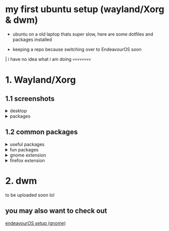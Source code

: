 # my first ubuntu setup (wayland/Xorg & dwm)

- ubuntu on a old laptop thats super slow, here are some dotfiles and packages installed

- keeping a repo because switching over to EndeavourOS soon


| i have no idea what i am doing 💀💀💀💀💀💀💀💀

# 1. Wayland/Xorg

## 1.1 screenshots


<details>
<summary>desktop</summary>
<br>

![Screenshot from 2023-10-31 12-27-44](https://github.com/cpp-johnny/ubuntu-setup/assets/119715263/39381813-0c90-4bf5-800f-267aea04d81d)

![Screenshot from 2023-10-31 12-24-25](https://github.com/cpp-johnny/ubuntu-setup/assets/119715263/ca5dc020-cd94-4d6a-b4e8-8e01003d50df)

![Screenshot from 2023-10-31 12-33-11](https://github.com/cpp-johnny/ubuntu-setup/assets/119715263/f0165c19-86af-4cec-9b1f-1c73c10f049e)

  
</details>


<details>
<summary>packages</summary>
<br>



![Screenshot from 2023-11-04 12-18-03](https://github.com/cpp-johnny/ubuntu-setup/assets/119715263/bed69190-c6d7-4673-9efc-e901955a95a2)


![Screenshot from 2023-11-04 12-37-46](https://github.com/cpp-johnny/ubuntu-setup/assets/119715263/41bc1d35-dcef-4286-97cd-aa0ab4e0ba24)


![Screenshot from 2023-10-30 20-18-10](https://github.com/cpp-johnny/ubuntu-setup/assets/119715263/a64b86b8-fea4-4413-85fc-fee5468a1e67)


![Screenshot from 2023-10-30 20-25-53](https://github.com/cpp-johnny/ubuntu-setup/assets/119715263/d84a4490-740f-442e-907b-2d230374975e)


</details>

## 1.2 common packages

<details>
<summary>useful packages </summary>
<br>

```
terminal:             alacritty (with catpuccin theme), kitty
editor:               NvChad, VS Code
note taking:          notepad ++ (via snap/wine), Obsidian
browser:              firefox
LaTeX:                TeXstudio
image manupilation:   Gimp
```
</details>


<details>
<summary>fun packages </summary>
<br>

```
bpytop
cava
cbonsai
cmatrix
htop
periodic-table-cli 
pipes.sh
rusty-rain
tty-clock
```
</details>

<details>
<summary>gnome extension </summary>
<br>

```
desktop icons NG (DING)
Emoji Selector
Extension List
Improved Workspace Indicator
OpenWeather
Rounded Window Corners
Vitals
```
</details>

<details>
<summary>firefox extension </summary>
<br>

```
uBlock Origin
Dark Reader
```
</details>






# 2. dwm

to be uploaded soon lol




## you may also want to check out
[endeavourOS setup (gnome)](https://github.com/cpp-johnny/EndeavourOS-setup)
















